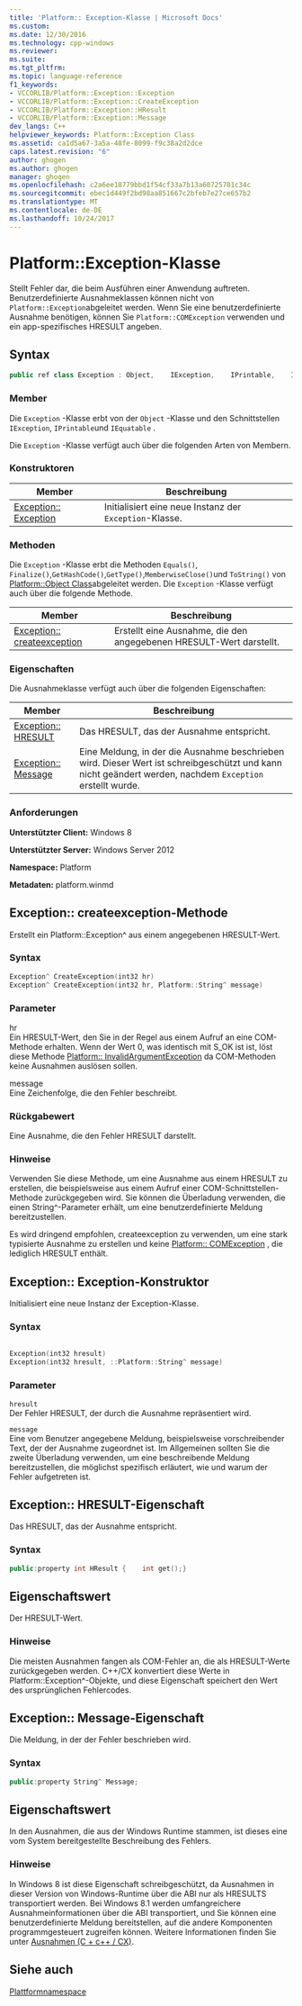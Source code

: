 ```yaml
---
title: 'Platform:: Exception-Klasse | Microsoft Docs'
ms.custom: 
ms.date: 12/30/2016
ms.technology: cpp-windows
ms.reviewer: 
ms.suite: 
ms.tgt_pltfrm: 
ms.topic: language-reference
f1_keywords:
- VCCORLIB/Platform::Exception::Exception
- VCCORLIB/Platform::Exception::CreateException
- VCCORLIB/Platform::Exception::HResult
- VCCORLIB/Platform::Exception::Message
dev_langs: C++
helpviewer_keywords: Platform::Exception Class
ms.assetid: ca1d5a67-3a5a-48fe-8099-f9c38a2d2dce
caps.latest.revision: "6"
author: ghogen
ms.author: ghogen
manager: ghogen
ms.openlocfilehash: c2a6ee18779bbd1f54cf33a7b13a60725701c34c
ms.sourcegitcommit: ebec1d449f2bd98aa851667c2bfeb7e27ce657b2
ms.translationtype: MT
ms.contentlocale: de-DE
ms.lasthandoff: 10/24/2017
---
```

# <a name="platformexception-class"></a>Platform::Exception-Klasse
Stellt Fehler dar, die beim Ausführen einer Anwendung auftreten. Benutzerdefinierte Ausnahmeklassen können nicht von `Platform::Exception`abgeleitet werden. Wenn Sie eine benutzerdefinierte Ausnahme benötigen, können Sie `Platform::COMException` verwenden und ein app-spezifisches HRESULT angeben.  
  
## <a name="syntax"></a>Syntax  
  
```cpp  
public ref class Exception : Object,    IException,    IPrintable,    IEquatable  
```  
  
### <a name="members"></a>Member  
 Die `Exception` -Klasse erbt von der `Object` -Klasse und den Schnittstellen `IException`, `IPrintable`und `IEquatable` .  
  
 Die `Exception` -Klasse verfügt auch über die folgenden Arten von Membern.  
  
### <a name="constructors"></a>Konstruktoren  
  
|Member|Beschreibung|  
|------------|-----------------|  
|[Exception:: Exception](#ctor)|Initialisiert eine neue Instanz der `Exception`-Klasse.|  
  
### <a name="methods"></a>Methoden  
 Die `Exception` -Klasse erbt die Methoden `Equals()`, `Finalize()`,`GetHashCode()`,`GetType()`,`MemberwiseClose()`und `ToString()` von [Platform::Object Class](../cppcx/platform-object-class.md)abgeleitet werden. Die `Exception` -Klasse verfügt auch über die folgende Methode.  
  
|Member|Beschreibung|  
|------------|-----------------|  
|[Exception:: createexception](#createexception)|Erstellt eine Ausnahme, die den angegebenen HRESULT-Wert darstellt.|  
  
### <a name="properties"></a>Eigenschaften  
 Die Ausnahmeklasse verfügt auch über die folgenden Eigenschaften:  
  
|Member|Beschreibung|  
|------------|-----------------|  
|[Exception:: HRESULT](#hresult)|Das HRESULT, das der Ausnahme entspricht.|  
|[Exception:: Message](#message)|Eine Meldung, in der die Ausnahme beschrieben wird. Dieser Wert ist schreibgeschützt und kann nicht geändert werden, nachdem `Exception` erstellt wurde.|  
  
### <a name="requirements"></a>Anforderungen  
 **Unterstützter Client:** Windows 8  
  
 **Unterstützter Server:** Windows Server 2012  
  
 **Namespace:** Platform  
  
 **Metadaten:** platform.winmd  

## <a name="createexception"></a>Exception:: createexception-Methode
Erstellt ein Platform::Exception^ aus einem angegebenen HRESULT-Wert.  
  
### <a name="syntax"></a>Syntax  
  
```cpp  
Exception^ CreateException(int32 hr)  
Exception^ CreateException(int32 hr, Platform::String^ message)  
```  
  
### <a name="parameters"></a>Parameter  
 hr  
 Ein HRESULT-Wert, den Sie in der Regel aus einem Aufruf an eine COM-Methode erhalten. Wenn der Wert 0, was identisch mit S_OK ist ist, löst diese Methode [Platform:: InvalidArgumentException](../cppcx/platform-invalidargumentexception-class.md) da COM-Methoden keine Ausnahmen auslösen sollen.  
  
 message  
 Eine Zeichenfolge, die den Fehler beschreibt.  
  
### <a name="return-value"></a>Rückgabewert  
 Eine Ausnahme, die den Fehler HRESULT darstellt.  
  
### <a name="remarks"></a>Hinweise  
 Verwenden Sie diese Methode, um eine Ausnahme aus einem HRESULT zu erstellen, die beispielsweise aus einem Aufruf einer COM-Schnittstellen-Methode zurückgegeben wird. Sie können die Überladung verwenden, die einen String^-Parameter erhält, um eine benutzerdefinierte Meldung bereitzustellen.  
  
 Es wird dringend empfohlen, createexception zu verwenden, um eine stark typisierte Ausnahme zu erstellen und keine [Platform:: COMException](../cppcx/platform-comexception-class.md) , die lediglich HRESULT enthält.  
  


## <a name="ctor"></a>Exception:: Exception-Konstruktor
Initialisiert eine neue Instanz der Exception-Klasse.  
  
### <a name="syntax"></a>Syntax  
  
```cpp  
  
Exception(int32 hresult)  
Exception(int32 hresult, ::Platform::String^ message)  
```  
  
### <a name="parameters"></a>Parameter  
 `hresult`  
 Der Fehler HRESULT, der durch die Ausnahme repräsentiert wird.  
  
 `message`  
 Eine vom Benutzer angegebene Meldung, beispielsweise vorschreibender Text, der der Ausnahme zugeordnet ist. Im Allgemeinen sollten Sie die zweite Überladung verwenden, um eine beschreibende Meldung bereitzustellen, die möglichst spezifisch erläutert, wie und warum der Fehler aufgetreten ist.  
  


## <a name="hresult"></a>Exception:: HRESULT-Eigenschaft
Das HRESULT, das der Ausnahme entspricht.  
  
### <a name="syntax"></a>Syntax  
  
```cpp  
public:property int HResult {    int get();}  
```  
  
## <a name="property-value"></a>Eigenschaftswert  
 Der HRESULT-Wert.  
  
### <a name="remarks"></a>Hinweise  
 Die meisten Ausnahmen fangen als COM-Fehler an, die als HRESULT-Werte zurückgegeben werden. C++/CX konvertiert diese Werte in Platform::Exception^-Objekte, und diese Eigenschaft speichert den Wert des ursprünglichen Fehlercodes.  
  


## <a name="message"></a>Exception:: Message-Eigenschaft
Die Meldung, in der der Fehler beschrieben wird.  
  
### <a name="syntax"></a>Syntax  
  
```cpp  
public:property String^ Message;  
```  
  
## <a name="property-value"></a>Eigenschaftswert  
 In den Ausnahmen, die aus der Windows Runtime stammen, ist dieses eine vom System bereitgestellte Beschreibung des Fehlers.  
  
### <a name="remarks"></a>Hinweise  
 In Windows 8 ist diese Eigenschaft schreibgeschützt, da Ausnahmen in dieser Version von Windows-Runtime über die ABI nur als HRESULTS transportiert werden. Bei Windows 8.1 werden umfangreichere Ausnahmeinformationen über die ABI transportiert, und Sie können eine benutzerdefinierte Meldung bereitstellen, auf die andere Komponenten programmgesteuert zugreifen können. Weitere Informationen finden Sie unter [Ausnahmen (C + c++ / CX)](../cppcx/exceptions-c-cx.md).  
  

  
## <a name="see-also"></a>Siehe auch  
 [Plattformnamespace](../cppcx/platform-namespace-c-cx.md)